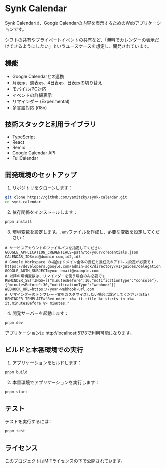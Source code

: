 # Synk Calendar

Synk Calendarは、Google Calendarの内容を表示するためのWebアプリケーションです。

シフトの共有やプライベートイベントの共有など、「無料でカレンダーの表示だけできるようにしたい」というユースケースを想定し、開発されています。

## 機能

- Google Calendarとの連携
- 月表示、週表示、4日表示、日表示の切り替え
- モバイル/PC対応
- イベントの詳細表示
- リマインダー (Experimental)
- 多言語対応 (i18n)

## 技術スタックと利用ライブラリ

- TypeScript
- React
- Remix
- Google Calendar API
- FullCalendar

## 開発環境のセットアップ

1. リポジトリをクローンします：

```bash
git clone https://github.com/yamitzky/synk-calendar.git
cd synk-calendar
```

2. 依存関係をインストールします：

```bash
pnpm install
```

3. 環境変数を設定します。`.env`ファイルを作成し、必要な変数を設定してください：

```
# サービスアカウントのファイルパスを指定してください
GOOGLE_APPLICATION_CREDENTIALS=path/to/your/credentials.json
CALENDAR_IDS=id@domain.com,id2,id3
# Google Workspace の場合はドメイン全体の委任と委任先のアドレス設定が必要です https://developers.google.com/admin-sdk/directory/v1/guides/delegation
GOOGLE_AUTH_SUBJECT=your-email@example.com
# 以降の環境変数は、リマインダーを使う場合のみ必要です
REMINDER_SETTINGS=[{"minutesBefore":10,"notificationType":"console"},{"minutesBefore":30,"notificationType":"webhook"}]
WEBHOOK_URL=https://your-webhook-url.com
# リマインダーのテンプレート文をカスタマイズしたい場合は設定してください(Eta)
REMINDER_TEMPLATE="Reminder: <%= it.title %> starts in <%= it.minutesBefore %> minutes."
```

4. 開発サーバーを起動します：

```bash
pnpm dev
```

アプリケーションは http://localhost:5173で利用可能になります。

## ビルドと本番環境での実行

1. アプリケーションをビルドします：

```bash
pnpm build
```

2. 本番環境でアプリケーションを実行します：

```bash
pnpm start
```

## テスト

テストを実行するには：

```bash
pnpm test
```

## ライセンス

このプロジェクトはMITライセンスの下で公開されています。
